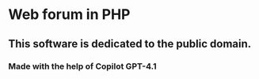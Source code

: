 # Web forum in PHP
## This software is dedicated to the public domain.
### Made with the help of Copilot GPT-4.1



